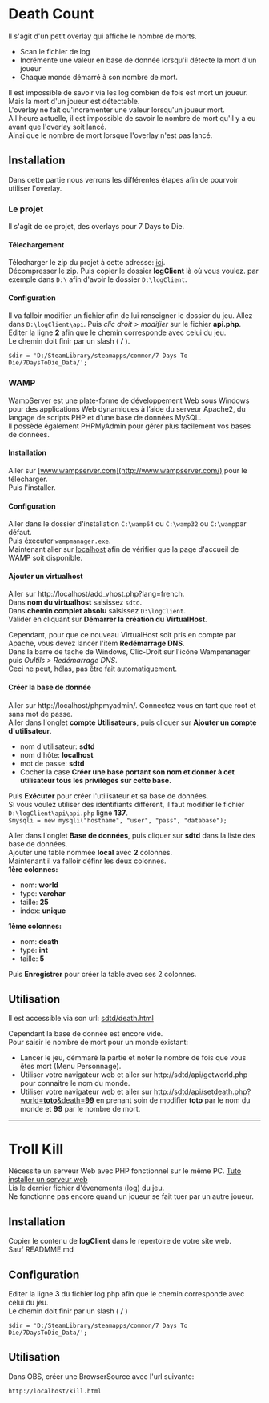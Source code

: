 # Death Count
Il s'agit d'un petit overlay qui affiche le nombre de morts.  
* Scan le fichier de log
* Incrémente une valeur en base de donnée lorsqu'il détecte la mort d'un joueur
* Chaque monde démarré à son nombre de mort.

Il est impossible de savoir via les log combien de fois est mort un joueur. Mais la mort d'un joueur est détectable.  
L'overlay ne fait qu'incrementer une valeur lorsqu'un joueur mort.  
A l'heure actuelle, il est impossible de savoir le nombre de mort qu'il y a eu avant que l'overlay soit lancé.  
Ainsi que le nombre de mort lorsque l'overlay n'est pas lancé.  

## Installation
Dans cette partie nous verrons les différentes étapes afin de pourvoir utiliser l'overlay.  

### Le projet
Il s'agit de ce projet, des overlays pour 7 Days to Die.
#### Télechargement
Télecharger le zip du projet à cette adresse: [ici](https://github.com/artnod78/obs/archive/master.zip).  
Décompresser le zip. Puis copier le dossier **logClient** là où vous voulez. par exemple dans `D:\` afin d'avoir le dossier `D:\logClient`.  
#### Configuration
Il va falloir modifier un fichier afin de lui renseigner le dossier du jeu.
Allez dans `D:\logClient\api`. Puis *clic droit > modifier* sur le fichier **api.php**.  
Editer la ligne **2** afin que le chemin corresponde avec celui du jeu.  
Le chemin doit finir par un slash ( **/** ).  

`$dir = 'D:/SteamLibrary/steamapps/common/7 Days To Die/7DaysToDie_Data/';` 

### WAMP
WampServer est une plate-forme de développement Web sous Windows pour des applications Web dynamiques à l’aide du serveur Apache2, du langage de scripts PHP et d’une base de données MySQL.  
Il possède également PHPMyAdmin pour gérer plus facilement vos bases de données.  
#### Installation
Aller sur [www.wampserver.com](http://www.wampserver.com/) pour le télecharger.  
Puis l'installer.  
#### Configuration
Aller dans le dossier d'installation `C:\wamp64` ou `C:\wamp32` ou `C:\wamp`par défaut.  
Puis éxecuter `wampmanager.exe`.  
Maintenant aller sur [localhost](http://localhost) afin de vérifier que la page d'accueil de WAMP soit disponible.  
#### Ajouter un virtualhost
Aller sur http://localhost/add_vhost.php?lang=french.  
Dans **nom du virtualhost** saisissez `sdtd`.  
Dans **chemin complet absolu** saisissez `D:\logClient`.  
Valider en cliquant sur **Démarrer la création du VirtualHost**.  

Cependant, pour que ce nouveau VirtualHost soit pris en compte par Apache, vous devez lancer l'item **Redémarrage DNS**.  
Dans la barre de tache de Windows, Clic-Droit sur l'icône Wampmanager puis *Oultils > Redémarrage DNS*.  
Ceci ne peut, hélas, pas être fait automatiquement.  
#### Créer la base de donnée
Aller sur http://localhost/phpmyadmin/. Connectez vous en tant que root et sans mot de passe.  
Aller dans l'onglet **compte Utilisateurs**, puis cliquer sur **Ajouter un compte d'utilisateur**.
* nom d'utilisateur: **sdtd**
* nom d'hôte: **localhost**
* mot de passe: **sdtd**
* Cocher la case **Créer une base portant son nom et donner à cet utilisateur tous les privilèges sur cette base.**  

Puis **Exécuter** pour créer l'utilisateur et sa base de données.  
Si vous voulez utiliser des identifiants différent, il faut modifier le fichier `D:\logClient\api\api.php` ligne **137**.  
`$mysqli = new mysqli("hostname", "user", "pass", "database");`  



Aller dans l'onglet **Base de données**, puis cliquer sur **sdtd** dans la liste des base de données.  
Ajouter une table nommée  **local** avec **2** colonnes.  
Maintenant il va falloir définr les deux colonnes.  
**1ère colonnes:**  
* nom: **world**
* type: **varchar**
* taille: **25**
* index: **unique**

**1ème colonnes:**  
* nom: **death**
* type: **int**
* taille: **5**

Puis **Enregistrer** pour créer la table avec ses 2 colonnes. 


## Utilisation
Il est accessible via son url: [sdtd/death.html](http://sdtd/death.html)

Cependant la base de donnée est encore vide.  
Pour saisir le nombre de mort pour un monde existant:
* Lancer le jeu, démmaré la partie et noter le nombre de fois que vous êtes mort (Menu Personnage).
* Utiliser votre navigateur web et aller sur http://sdtd/api/getworld.php pour connaitre le nom du monde.  
* Utiliser votre navigateur web et aller sur [http://sdtd/api/setdeath.php?world=**toto**&death=**99**](http://sdtd/api/setdeath.php?world=&death=) en prenant soin de modifier **toto** par le nom du monde et **99** par le nombre de mort.

















*****
# Troll Kill
Nécessite un serveur Web avec PHP fonctionnel sur le même PC.  [Tuto installer un serveur web](https://notes-de-cours.com/web/blogue/49/configurer-php-et-nginx-sous-windows)  
Lis le dernier fichier d'évenements (log) du jeu.  
Ne fonctionne pas encore quand un joueur se fait tuer par un autre joueur.  

## Installation
Copier le contenu de **logClient** dans le repertoire de votre site web.  
Sauf READMME.md  

## Configuration
Editer la ligne **3** du fichier log.php afin que le chemin corresponde avec celui du jeu.  
Le chemin doit finir par un slash ( **/** )  

`$dir = 'D:/SteamLibrary/steamapps/common/7 Days To Die/7DaysToDie_Data/';`  

## Utilisation
Dans OBS, créer une BrowserSource avec l'url suivante:  

`http://localhost/kill.html`
